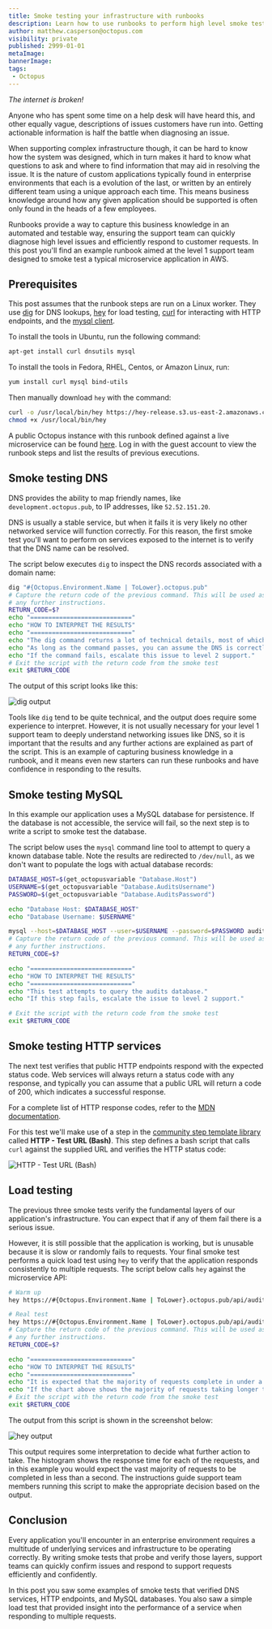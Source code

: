 ```yaml
---
title: Smoke testing your infrastructure with runbooks
description: Learn how to use runbooks to perform high level smoke tests against your applications and infrastructure
author: matthew.casperson@octopus.com
visibility: private
published: 2999-01-01
metaImage: 
bannerImage: 
tags:
 - Octopus
---
```


*The internet is broken!*

Anyone who has spent some time on a help desk will have heard this, and other equally vague, descriptions of issues customers have run into. Getting actionable information is half the battle when diagnosing an issue.

When supporting complex infrastructure though, it can be hard to know how the system was designed, which in turn makes it hard to know what questions to ask and where to find information that may aid in resolving the issue. It is the nature of custom applications typically found in enterprise environments that each is a evolution of the last, or written by an entirely different team using a unique approach each time. This means business knowledge around how any given application should be supported is often only found in the heads of a few employees.

Runbooks provide a way to capture this business knowledge in an automated and testable way, ensuring the support team can quickly diagnose high level issues and efficiently respond to customer requests. In this post you'll find an example runbook aimed at the level 1 support team designed to smoke test a typical microservice application in AWS.

## Prerequisites

This post assumes that the runbook steps are run on a Linux worker. They use [dig](https://linux.die.net/man/1/dig) for DNS lookups, [hey](https://github.com/rakyll/hey) for load testing, [curl](https://curl.se/docs/projdocs.html) for interacting with HTTP endpoints, and the [mysql client](https://dev.mysql.com/doc/refman/8.0/en/mysql.html).

To install the tools in Ubuntu, run the following command:

```bash
apt-get install curl dnsutils mysql
```

To install the tools in Fedora, RHEL, Centos, or Amazon Linux, run:

```bash
yum install curl mysql bind-utils
```

Then manually download `hey` with the command:

```bash
curl -o /usr/local/bin/hey https://hey-release.s3.us-east-2.amazonaws.com/hey_linux_amd64
chmod +x /usr/local/bin/hey
```

A public Octopus instance with this runbook defined against a live microservice can be found [here](https://tenpillars.octopus.app/app#/Spaces-42/projects/audits-service/operations/runbooks/Runbooks-102/overview). Log in with the guest account to view the runbook steps and list the results of previous executions.

## Smoke testing DNS

DNS provides the ability to map friendly names, like `development.octopus.pub`, to IP addresses, like `52.52.151.20`.

DNS is usually a stable service, but when it fails it is very likely no other networked service will function correctly. For this reason, the first smoke test you'll want to perform on services exposed to the internet is to verify that the DNS name can be resolved.

The script below executes `dig` to inspect the DNS records associated with a domain name:

```bash
dig "#{Octopus.Environment.Name | ToLower}.octopus.pub"
# Capture the return code of the previous command. This will be used as the exit code of the entire script once we print out
# any further instructions.
RETURN_CODE=$?
echo "============================"
echo "HOW TO INTERPRET THE RESULTS"
echo "============================"
echo "The dig command returns a lot of technical details, most of which are not important from a level 1 support point of view."
echo "As long as the command passes, you can assume the DNS is correctly configured."
echo "If the command fails, escalate this issue to level 2 support."
# Exit the script with the return code from the smoke test
exit $RETURN_CODE
```

The output of this script looks like this:

![dig output](dns-smoke-test.png "width=500")

Tools like `dig` tend to be quite technical, and the output does require some experience to interpret. However, it is not usually necessary for your level 1 support team to deeply understand networking issues like DNS, so it is important that the results and any further actions are explained as part of the script. This is an example of capturing business knowledge in a runbook, and it means even new starters can run these runbooks and have confidence in responding to the results.

## Smoke testing MySQL

In this example our application uses a MySQL database for persistence. If the database is not accessible, the service will fail, so the next step is to write a script to smoke test the database.

The script below uses the `mysql` command line tool to attempt to query a known database table. Note the results are redirected to `/dev/null`, as we don't want to populate the logs with actual database records:

```bash
DATABASE_HOST=$(get_octopusvariable "Database.Host")
USERNAME=$(get_octopusvariable "Database.AuditsUsername")
PASSWORD=$(get_octopusvariable "Database.AuditsPassword")

echo "Database Host: $DATABASE_HOST"
echo "Database Username: $USERNAME"

mysql --host=$DATABASE_HOST --user=$USERNAME --password=$PASSWORD audits -e "SELECT * FROM audits" > /dev/null
# Capture the return code of the previous command. This will be used as the exit code of the entire script once we print out
# any further instructions.
RETURN_CODE=$?

echo "============================"
echo "HOW TO INTERPRET THE RESULTS"
echo "============================"
echo "This test attempts to query the audits database."
echo "If this step fails, escalate the issue to level 2 support."

# Exit the script with the return code from the smoke test
exit $RETURN_CODE
```

## Smoke testing HTTP services

The next test verifies that public HTTP endpoints respond with the expected status code. Web services will always return a status code with any response, and typically you can assume that a public URL will return a code of 200, which indicates a successful response.

For a complete list of HTTP response codes, refer to the [MDN documentation](https://developer.mozilla.org/en-US/docs/Web/HTTP/Status).

For this test we'll make use of a step in the [community step template library](https://octopus.com/docs/projects/community-step-templates) called **HTTP - Test URL (Bash)**. This step defines a bash script that calls `curl` against the supplied URL and verifies the HTTP status code:

![HTTP - Test URL (Bash)](http-test.png "width=500")

## Load testing

The previous three smoke tests verify the fundamental layers of our application's infrastructure. You can expect that if any of them fail there is a serious issue.

However, it is still possible that the application is working, but is unusable because it is slow or randomly fails to requests. Your final smoke test performs a quick load test using `hey` to verify that the application responds consistently to multiple requests. The script below calls `hey` against the microservice API:

```bash
# Warm up
hey https://#{Octopus.Environment.Name | ToLower}.octopus.pub/api/audits > /dev/null

# Real test
hey https://#{Octopus.Environment.Name | ToLower}.octopus.pub/api/audits
# Capture the return code of the previous command. This will be used as the exit code of the entire script once we print out
# any further instructions.
RETURN_CODE=$?

echo "============================"
echo "HOW TO INTERPRET THE RESULTS"
echo "============================"
echo "It is expected that the majority of requests complete in under a second."
echo "If the chart above shows the majority of requests taking longer than a second, please escalate this issue to level 2 support."
# Exit the script with the return code from the smoke test
exit $RETURN_CODE
```

The output from this script is shown in the screenshot below:

![hey output](hey.png "width=500")

This output requires some interpretation to decide what further action to take. The histogram shows the response time for each of the requests, and in this example you would expect the vast majority of requests to be completed in less than a second. The instructions guide support team members running this script to make the appropriate decision based on the output.

## Conclusion

Every application you'll encounter in an enterprise environment requires a multitude of underlying services and infrastructure to be operating correctly. By writing smoke tests that probe and verify those layers, support teams can quickly confirm issues and respond to support requests efficiently and confidently.

In this post you saw some examples of smoke tests that verified DNS services, HTTP endpoints, and MySQL databases. You also saw a simple load test that provided insight into the performance of a service when responding to multiple requests.